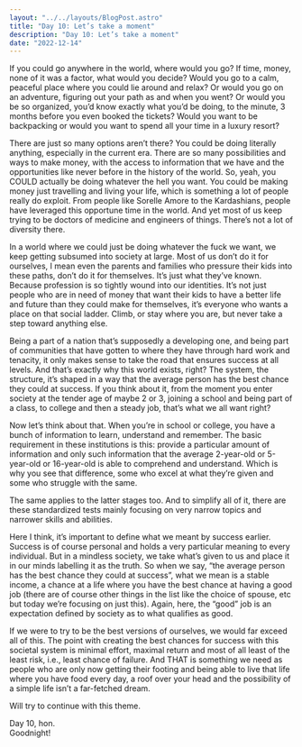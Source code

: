 ```yaml
---
layout: "../../layouts/BlogPost.astro"
title: "Day 10: Let’s take a moment"
description: "Day 10: Let’s take a moment"
date: "2022-12-14"
---
```


If you could go anywhere in the world, where would you go? If time, money, none of it was a factor, what would you decide? Would you go to a calm, peaceful place where you could lie around and relax? Or would you go on an adventure, figuring out your path as and when you went? Or would you be so organized, you’d know exactly what you’d be doing, to the minute, 3 months before you even booked the tickets? Would you want to be backpacking or would you want to spend all your time in a luxury resort?

There are just so many options aren’t there? You could be doing literally anything, especially in the current era. There are so many possibilities and ways to make money, with the access to information that we have and the opportunities like never before in the history of the world. So, yeah, you COULD actually be doing whatever the hell you want. You could be making money just travelling and living your life, which is something a lot of people really do exploit. From people like Sorelle Amore to the Kardashians, people have leveraged this opportune time in the world. And yet most of us keep trying to be doctors of medicine and engineers of things. There’s not a lot of diversity there.

In a world where we could just be doing whatever the fuck we want, we keep getting subsumed into society at large. Most of us don’t do it for ourselves, I mean even the parents and families who pressure their kids into these paths, don’t do it for themselves. It’s just what they’ve known. Because profession is so tightly wound into our identities. It’s not just people who are in need of money that want their kids to have a better life and future than they could make for themselves, it’s everyone who wants a place on that social ladder. Climb, or stay where you are, but never take a step toward anything else.

Being a part of a nation that’s supposedly a developing one, and being part of communities that have gotten to where they have through hard work and tenacity, it only makes sense to take the road that ensures success at all levels. And that’s exactly why this world exists, right? The system, the structure, it’s shaped in a way that the average person has the best chance they could at success. If you think about it, from the moment you enter society at the tender age of maybe 2 or 3, joining a school and being part of a class, to college and then a steady job, that’s what we all want right?

Now let’s think about that. When you’re in school or college, you have a bunch of information to learn, understand and remember. The basic requirement in these institutions is this: provide a particular amount of information and only such information that the average 2-year-old or 5-year-old or 16-year-old is able to comprehend and understand. Which is why you see that difference, some who excel at what they’re given and some who struggle with the same.

The same applies to the latter stages too. And to simplify all of it, there are these standardized tests mainly focusing on very narrow topics and narrower skills and abilities.

Here I think, it’s important to define what we meant by success earlier. Success is of course personal and holds a very particular meaning to every individual. But in a mindless society, we take what’s given to us and place it in our minds labelling it as the truth. So when we say, “the average person has the best chance they could at success”, what we mean is a stable income, a chance at a life where you have the best chance at having a good job (there are of course other things in the list like the choice of spouse, etc but today we’re focusing on just this). Again, here, the “good” job is an expectation defined by society as to what qualifies as good.

If we were to try to be the best versions of ourselves, we would far exceed all of this. The point with creating the best chances for success with this societal system is minimal effort, maximal return and most of all least of the least risk, i.e., least chance of failure. And THAT is something we need as people who are only now getting their footing and being able to live that life where you have food every day, a roof over your head and the possibility of a simple life isn’t a far-fetched dream.

Will try to continue with this theme.

Day 10, hon.  
Goodnight!

